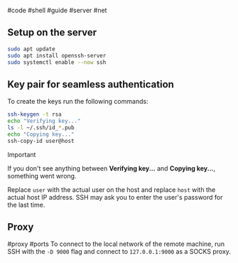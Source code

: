 #code #shell #guide #server #net 
## Setup on the server
```bash
sudo apt update
sudo apt install openssh-server
sudo systemctl enable --now ssh
```
## Key pair for seamless authentication 
To create the keys run the following commands:
```bash
ssh-keygen -t rsa
echo "Verifying key..."
ls -l ~/.ssh/id_*.pub
echo "Copying key..."
ssh-copy-id user@host
```

> [!IMPORTANT]
> If you don't see anything between **Verifying key...** and **Copying key...**, something went wrong.

Replace `user` with the actual user on the host and replace `host` with the actual host IP address.
SSH may ask you to enter the user's password for the last time.
## Proxy
#proxy #ports 
To connect to the local network of the remote machine, run SSH with the `-D 9000` flag and connect to `127.0.0.1:9000` as a SOCKS proxy.